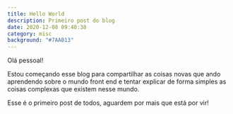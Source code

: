 ```yaml
---
title: Hello World
description: Primeiro post do blog
date: 2020-12-08 09:40:38
category: misc
background: "#7AAB13"
---
```


Olá pessoal!

Estou começando esse blog para compartilhar as coisas novas que ando aprendendo sobre o mundo front end e tentar explicar de forma simples as coisas complexas que existem nesse mundo.

Esse é o primeiro post de todos, aguardem por mais que está por vir!
